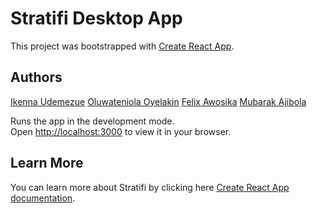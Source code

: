 # Stratifi Desktop App

This project was bootstrapped with [Create React App](https://github.com/facebook/create-react-app).

## Authors

[Ikenna Udemezue](https://github.com/iykethe1st)
[Oluwateniola Oyelakin](https://github.com/teni-dev)
[Felix Awosika](https://github.com/LiexICT)
[Mubarak Ajibola](https://github.com/mubizzy)


Runs the app in the development mode.\
Open [http://localhost:3000](http://localhost:3000) to view it in your browser.


## Learn More

You can learn more about Stratifi by clicking here [Create React App documentation](https://facebook.github.io/create-react-app/docs/getting-started).


